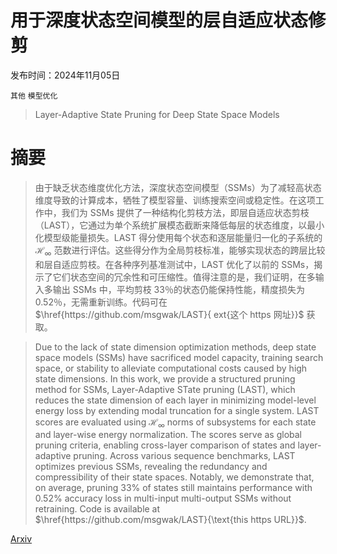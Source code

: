 # 用于深度状态空间模型的层自适应状态修剪

发布时间：2024年11月05日

`其他` `模型优化`

> Layer-Adaptive State Pruning for Deep State Space Models

# 摘要

> 由于缺乏状态维度优化方法，深度状态空间模型（SSMs）为了减轻高状态维度导致的计算成本，牺牲了模型容量、训练搜索空间或稳定性。在这项工作中，我们为 SSMs 提供了一种结构化剪枝方法，即层自适应状态剪枝（LAST），它通过为单个系统扩展模态截断来降低每层的状态维度，以最小化模型级能量损失。LAST 得分使用每个状态和逐层能量归一化的子系统的 $\mathcal{H}_{\infty}$ 范数进行评估。这些得分作为全局剪枝标准，能够实现状态的跨层比较和层自适应剪枝。在各种序列基准测试中，LAST 优化了以前的 SSMs，揭示了它们状态空间的冗余性和可压缩性。值得注意的是，我们证明，在多输入多输出 SSMs 中，平均剪枝 33％的状态仍能保持性能，精度损失为 0.52％，无需重新训练。代码可在 $\href{https://github.com/msgwak/LAST}{	ext{这个 https 网址}}$ 获取。

> Due to the lack of state dimension optimization methods, deep state space models (SSMs) have sacrificed model capacity, training search space, or stability to alleviate computational costs caused by high state dimensions. In this work, we provide a structured pruning method for SSMs, Layer-Adaptive STate pruning (LAST), which reduces the state dimension of each layer in minimizing model-level energy loss by extending modal truncation for a single system. LAST scores are evaluated using $\mathcal{H}_{\infty}$ norms of subsystems for each state and layer-wise energy normalization. The scores serve as global pruning criteria, enabling cross-layer comparison of states and layer-adaptive pruning. Across various sequence benchmarks, LAST optimizes previous SSMs, revealing the redundancy and compressibility of their state spaces. Notably, we demonstrate that, on average, pruning 33% of states still maintains performance with 0.52% accuracy loss in multi-input multi-output SSMs without retraining. Code is available at $\href{https://github.com/msgwak/LAST}{\text{this https URL}}$.

[Arxiv](https://arxiv.org/abs/2411.02824)